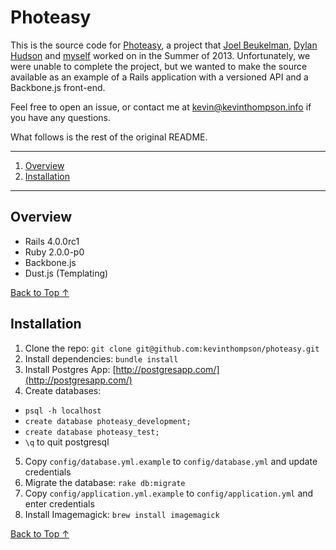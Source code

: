 Photeasy
====================

This is the source code for [Photeasy](http://photeasy.com), a project that [Joel Beukelman](http://bkl.mn), [Dylan Hudson](https://twitter.com/dyln_hdsn)
and [myself](http://kevinthompson.info) worked on in the Summer of 2013. Unfortunately, we were unable to
complete the project, but we wanted to make the source available as an example
of a Rails application with a versioned API and a Backbone.js front-end.

Feel free to open an issue, or contact me at [kevin@kevinthompson.info](mailto:kevin@kevinthompson.info) if you have any questions.

What follows is the rest of the original README.

-------------------

1. [Overview](#overview)
2. [Installation](#installation)

--------------------

## Overview

- Rails 4.0.0rc1
- Ruby 2.0.0-p0
- Backbone.js
- Dust.js (Templating)

[Back to Top ↑](#readme)

## Installation

1. Clone the repo: `git clone git@github.com:kevinthompson/photeasy.git`
2. Install dependencies: `bundle install`
3. Install Postgres App: [http://postgresapp.com/](http://postgresapp.com/)
4. Create databases:
  - `psql -h localhost`
  - `create database photeasy_development;`
  - `create database photeasy_test;`
  - `\q` to quit postgresql
5. Copy `config/database.yml.example` to `config/database.yml` and update credentials
6. Migrate the database: `rake db:migrate`
7. Copy `config/application.yml.example` to `config/application.yml` and enter credentials
8. Install Imagemagick: `brew install imagemagick`

[Back to Top ↑](#readme)

